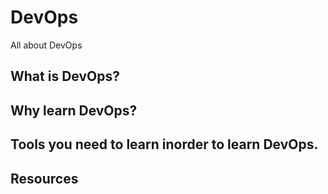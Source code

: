 # DevOps
All about DevOps

## What is DevOps?
## Why learn DevOps?
## Tools you need to learn inorder to learn DevOps.


## Resources

